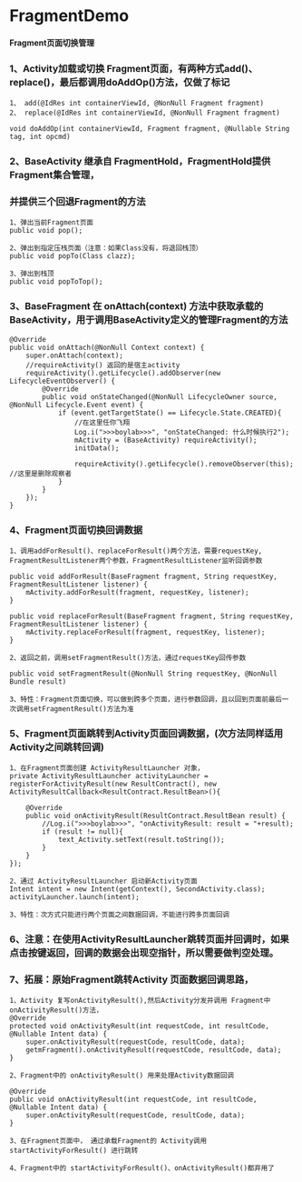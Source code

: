 # FragmentDemo
#### Fragment页面切换管理

### 1、Activity加载或切换 Fragment页面，有两种方式add()、replace()，最后都调用doAddOp()方法，仅做了标记

```
1、 add(@IdRes int containerViewId, @NonNull Fragment fragment)
2、 replace(@IdRes int containerViewId, @NonNull Fragment fragment)

void doAddOp(int containerViewId, Fragment fragment, @Nullable String tag, int opcmd)
```

### 2、BaseActivity 继承自 FragmentHold，FragmentHold提供Fragment集合管理，
### 并提供三个回退Fragment的方法

```
1、弹出当前Fragment页面
public void pop();

2、弹出到指定压栈页面（注意：如果Class没有，将退回栈顶）
public void popTo(Class clazz);

3、弹出到栈顶
public void popToTop();
```

### 3、BaseFragment 在 onAttach(context) 方法中获取承载的 BaseActivity，用于调用BaseActivity定义的管理Fragment的方法

```
@Override
public void onAttach(@NonNull Context context) {
	super.onAttach(context);
	//requireActivity() 返回的是宿主activity
	requireActivity().getLifecycle().addObserver(new LifecycleEventObserver() {
		@Override
		public void onStateChanged(@NonNull LifecycleOwner source, @NonNull Lifecycle.Event event) {
			if (event.getTargetState() == Lifecycle.State.CREATED){
				//在这里任你飞翔
				Log.i(">>>boylab>>>", "onStateChanged: 什么时候执行2");
				mActivity = (BaseActivity) requireActivity();
				initData();

				requireActivity().getLifecycle().removeObserver(this);  //这里是删除观察者
			}
		}
	});
}
```

### 4、Fragment页面切换回调数据

```
1、调用addForResult()、replaceForResult()两个方法，需要requestKey, FragmentResultListener两个参数，FragmentResultListener监听回调参数

public void addForResult(BaseFragment fragment, String requestKey, FragmentResultListener listener) {
	mActivity.addForResult(fragment, requestKey, listener);
}

public void replaceForResult(BaseFragment fragment, String requestKey, FragmentResultListener listener) {
	mActivity.replaceForResult(fragment, requestKey, listener);
}

2、返回之前，调用setFragmentResult()方法，通过requestKey回传参数

public void setFragmentResult(@NonNull String requestKey, @NonNull Bundle result)

3、特性：Fragment页面切换，可以做到跨多个页面，进行参数回调，且以回到页面前最后一次调用setFragmentResult()方法为准
```

### 5、Fragment页面跳转到Activity页面回调数据，(次方法同样适用Activity之间跳转回调)

```
1、在Fragment页面创建 ActivityResultLauncher 对象，
private ActivityResultLauncher activityLauncher = registerForActivityResult(new ResultContract(), new ActivityResultCallback<ResultContract.ResultBean>(){

	@Override
	public void onActivityResult(ResultContract.ResultBean result) {
		//Log.i(">>>boylab>>>", "onActivityResult: result = "+result);
		if (result != null){
			text_Activity.setText(result.toString());
		}
	}
});

2、通过 ActivityResultLauncher 启动新Activity页面
Intent intent = new Intent(getContext(), SecondActivity.class);
activityLauncher.launch(intent);

3、特性：次方式只能进行两个页面之间数据回调，不能进行跨多页面回调

```

### 6、注意：在使用ActivityResultLauncher跳转页面并回调时，如果点击按键返回，回调的数据会出现空指针，所以需要做判空处理。


### 7、拓展：原始Fragment跳转Activity 页面数据回调思路，

```
1、Activity 复写onActivityResult(),然后Activity分发并调用 Fragment中 onActivityResult()方法，
@Override
protected void onActivityResult(int requestCode, int resultCode, @Nullable Intent data) {
	super.onActivityResult(requestCode, resultCode, data);
	getmFragment().onActivityResult(requestCode, resultCode, data);
}

2、Fragment中的 onActivityResult() 用来处理Activity数据回调

@Override
public void onActivityResult(int requestCode, int resultCode, @Nullable Intent data) {
	super.onActivityResult(requestCode, resultCode, data);
}

3、在Fragment页面中， 通过承载Fragment的 Activity调用 startActivityForResult() 进行跳转

4、Fragment中的 startActivityForResult()、onActivityResult()都弃用了

```